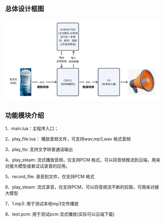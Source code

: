 ## 总体设计框图

![输入图片说明](../../../../audio%E9%9F%B3%E9%A2%91%E6%8B%93%E6%89%91.png)


## 功能模块介绍

1、main.lua：主程序入口；

2、play_file.lua： 播放音频文件，可支持wav,mp3,wav 格式音频

3、play_tts: 支持文字转普通话输出

4、play_steam: 流式播放音频，仅支持PCM 格式，可以将音频推流到云端，用来对接大模型或者试试录音的应用。

5、record_file: 录音到文件，仅支持PCM 格式

6、play_steam:  流式录音，仅支持PCM，可以将音频流不断的拉取，可用来对接大模型

7、1.mp3: 用于测试本地mp3文件播放

8、test.pcm: 用于测试pcm 流式播放(实际可以云端下载)


